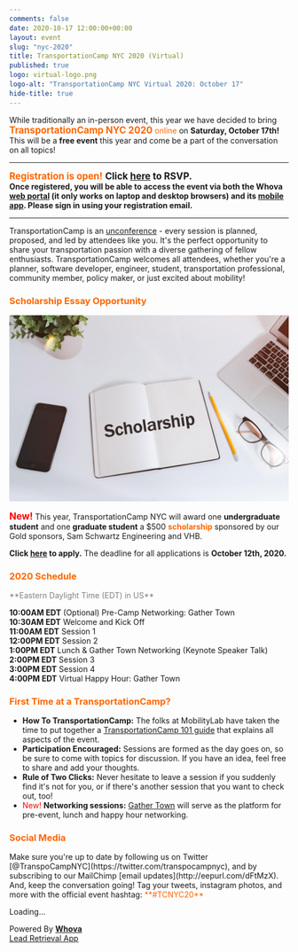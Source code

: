 ```yaml
---
comments: false
date: 2020-10-17 12:00:00+00:00
layout: event
slug: "nyc-2020"
title: TransportationCamp NYC 2020 (Virtual)
published: true
logo: virtual-logo.png
logo-alt: "TransportationCamp NYC Virtual 2020: October 17"
hide-title: true
---
```


While traditionally an in-person event, this year we have decided to bring <span style="color: #FF6600;"><span style="font-size: larger">**TransportationCamp NYC 2020**</span> online</span> on **Saturday, October 17th!** This will be a **free event** this year and come be a part of the conversation on all topics!  

___

<span style="font-size: larger"><span style="color: #FF6600;">**Registration is open!**</span> **Click [here](https://whova.com/portal/registration/trans7_202010/) to RSVP.**</span>  
**Once registered, you will be able to access the event via both the Whova [web portal](https://whova.com/portal/webapp/trans7_202010/) (it only works on laptop and desktop browsers) and its [mobile app](https://whova.com/portal/trans7_202010/?source=download_email). Please sign in using your registration email.**  

___

TransportationCamp is an [unconference](https://en.wikipedia.org/wiki/Unconference) - every session is planned, proposed, and led by attendees like you. It&#39;s the perfect opportunity to share your transportation passion with a diverse gathering of fellow enthusiasts. TransportationCamp welcomes all attendees, whether you&#39;re a planner, software developer, engineer, student, transportation professional, community member, policy maker, or just excited about mobility!

<h3 style="color: #FF6600;">Scholarship Essay Opportunity</h3>

<img src="scholarship.jpg" alt="Scholarship available" />

<span style="color: #FF0000; font-size: larger;">**New!**</span> This year, TransportationCamp NYC will award one **undergraduate student** and one **graduate student** a $500 <span style="color: #FF6600;">**scholarship**</span> sponsored by our Gold sponsors, Sam Schwartz Engineering and VHB. 

**Click [here](https://forms.gle/JXfei4tRyckUTMZS7) to apply.** The deadline for all applications is **October 12th, 2020.**

<h3 style="color: #FF6600;">2020 Schedule</h3>
<span style="color: #808080;">**Eastern Daylight Time (EDT) in US**</span>

**10:00AM EDT** (Optional) Pre-Camp Networking: Gather Town  
**10:30AM EDT** Welcome and Kick Off  
**11:00AM EDT** Session 1  
**12:00PM EDT** Session 2  
**1:00PM EDT** Lunch & Gather Town Networking (Keynote Speaker Talk)  
**2:00PM EDT** Session 3  
**3:00PM EDT** Session 4  
**4:00PM EDT** Virtual Happy Hour: Gather Town

<h3 style="color: #FF6600;">First Time at a TransportationCamp?</h3>

- **How To TransportationCamp:** The folks at MobilityLab have taken the time to put together a [TransportationCamp 101 guide](http://transportationcamp.org/2011/02/how-transportationcamp-works-the-essential-guide/) that explains all aspects of the event.
- **Participation Encouraged:** Sessions are formed as the day goes on, so be sure to come with topics for discussion. If you have an idea, feel free to share and add your thoughts.
- **Rule of Two Clicks:** Never hesitate to leave a session if you suddenly find it&#39;s not for you, or if there&#39;s another session that you want to check out, too!
- <span style="color: red;">New!</span> **Networking sessions:** [Gather Town](https://theonline.town/) will serve as the platform for pre-event, lunch and happy hour networking.

<h3 style="color: #FF6600;">Social Media</h3>
Make sure you&#39;re up to date by following us on Twitter [@TranspoCampNYC](https://twitter.com/transpocampnyc), and by subscribing to our MailChimp [email updates](http://eepurl.com/dFtMzX). And, keep the conversation going! Tag your tweets, instagram photos, and more with the official event hashtag: <span style="color: #FF6600;">**#TCNYC20**</span>

<div><div title="Whova event and conference app" id="whova-sponsorwidget"><p id="whova-loading">Loading...</p></div><script src="https://whova.com/static/frontend/xems/js/whova-sponsor-widget.js?eid=trans7_202010&host=https://whova.com" type="text/javascript" id="embeded-sponsor-script"></script><div id="whova-wrap">Powered By <a class="brandlink" target="_blank" href="https://whova.com/trade-show-app-lead-retrieval/"><b>Whova</b></a><br/><a id="whova-emslink" class="brandanchorlink" target="_blank" href="https://whova.com/trade-show-app-lead-retrieval/">Lead Retrieval App</a></div></div> 